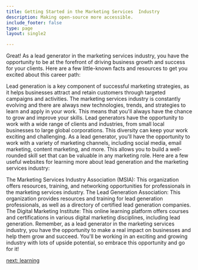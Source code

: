 ```yaml
---
title: Getting Started in the Marketing Services  Industry
description: Making open-source more accessible.
include_footer: false
type: page
layout: single2

---
```


<p>
Great! As a lead generator in the marketing services industry, you have the opportunity to be at the forefront of driving business growth and success for your clients. Here are a few little-known facts and resources to get you excited about this career path:

Lead generation is a key component of successful marketing strategies, as it helps businesses attract and retain customers through targeted campaigns and activities.
The marketing services industry is constantly evolving and there are always new technologies, trends, and strategies to learn and apply in your work. This means that you'll always have the chance to grow and improve your skills.
Lead generators have the opportunity to work with a wide range of clients and industries, from small local businesses to large global corporations. This diversity can keep your work exciting and challenging.
As a lead generator, you'll have the opportunity to work with a variety of marketing channels, including social media, email marketing, content marketing, and more. This allows you to build a well-rounded skill set that can be valuable in any marketing role.
Here are a few useful websites for learning more about lead generation and the marketing services industry:

The Marketing Services Industry Association (MSIA): This organization offers resources, training, and networking opportunities for professionals in the marketing services industry.
The Lead Generation Association: This organization provides resources and training for lead generation professionals, as well as a directory of certified lead generation companies.
The Digital Marketing Institute: This online learning platform offers courses and certifications in various digital marketing disciplines, including lead generation.
Remember, as a lead generator in the marketing services industry, you have the opportunity to make a real impact on businesses and help them grow and succeed. You'll be working in an exciting and growing industry with lots of upside potential, so embrace this opportunity and go for it!


<a href="https://workdojos.com/leadgenerator/learning">next: learning</a>
